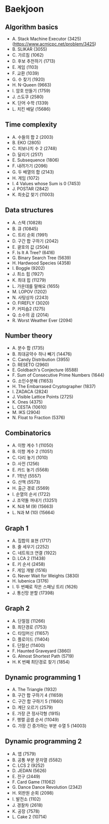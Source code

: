 # Baekjoon

## Algorithm basics
- A. Stack Machine Executor (3425) (https://www.acmicpc.net/problem/3425)
- B. SLIKAR (3055)
- C. 가르침 (1062)
- D. 후보 추천하기 (1713)
- E. 게임 (1103)
- F. 교환 (1039)
- G. 수 찾기 (1920)
- H. N-Queen (9663)
- I. 암호 만들기 (1759)
- J. 스도쿠 (2580)
- K. 단어 수학 (1339)
- L. 치킨 배달 (15686)

## Time complexity
- A. 수들의 합 2 (2003)
- B. EKO (2805)
- C. 피보나치 수 2 (2748)
- D. 달리기 (2517)
- E. Subsequence (1806)
- F. 내려가기 (2096)
- G. 두 배열의 합 (2143)
- H. 게임 (1072)
- I. 4 Values whose Sum is 0 (7453)
- J. POSTAR (2842)
- K. 최솟값 찾기 (11003)

## Data structures
- A. 스택 (10828)
- B. 큐 (10845)
- C. 트리 순회 (1991)
- D. 구간 합 구하기 (2042)
- E. 괄호의 값 (2504)
- F. Is It A Tree? (6416)
- G. Binary Search Tree (5639)
- H. Hardwood Species (4358)
- I. Boggle (9202)
- J. 최소 힙 (1927)
- K. 최대 힙 (11279)
- L. 가운데를 말해요 (1655)
- M. LOPOV (1202)
- N. 사탕상자 (2243)
- O. FIREFLY (3020)
- P. 커피숍2 (1275)
- Q. 소수의 곱 (2014)
- R. Worst Weather Ever (2094)

## Number theory
- A. 분수 합 (1735)
- B. 최대공약수 하나 빼기 (14476)
- C. Candy Distribution (3955)
- D. RESETO (2960)
- E. Goldbach's Conjecture (6588)
- F. Sum of Consecutive Prime Numbers (1644)
- G. 소인수분해 (11653)
- H. The Embarrased Cryptographer (1837)
- I. ZADACA (2824)
- J. Visible Lattice Points (2725)
- K. Ones (4375)
- L. CESTA (10610)
- M. IKS (2904)
- N. Float to Fraction (5376)

## Combinatorics
- A. 이항 계수 1 (11050)
- B. 이항 계수 2 (11051)
- C. 다리 놓기 (1010)
- D. 사전 (1256)
- E. 카드 놓기 (5568)
- F. 1학년 (5557)
- G. 산책 (5573)
- H. 출근 경로 (5569)
- I. 순열의 순서 (1722)
- J. 조약돌 꺼내기 (13251)
- K. N과 M (9) (15663)
- L. N과 M (10) (15664)

## Graph 1
- A. 집합의 표현 (1717)
- B. 줄 세우기 (2252)
- C. 네트워크 연결 (1922)
- D. LCA 2 (11438)
- E. 키 순서 (2458)
- F. 게임 개발 (1516)
- G. Never Wait for Weights (3830)
- H. lubenica (3176)
- I. 두 번째로 작은 스패닝 트리 (1626)
- J. 통신망 분할 (17398)

## Graph 2
- A. 단절점 (11266)
- B. 최단경로 (1753)
- C. 타임머신 (11657)
- D. 플로이드 (11404)
- E. 단절선 (11400)
- F. Haunted Graveyard (3860)
- G. Almost Shortest Path (5719)
- H. K 번째 최단경로 찾기 (1854)

## Dynamic programming 1
- A. The Triangle (1932)
- B. 구간 합 구하기 4 (11659)
- C. 구간 합 구하기 5 (11660)
- D. 계단 오르기 (2579)
- E. 가장 큰 정사각형 (1915)
- F. 행렬 곱셈 순서 (11049)
- G. 가장 긴 증가하는 부분 수열 5 (14003)

## Dynamic programming 2
- A. 앱 (7579)
- B. 공통 부분 문자열 (5582)
- C. LCS 2 (9252)
- D. JEDAN (5626)
- E. 전구 (2449)
- F. Card Game (11062)
- G. Dance Dance Revolution (2342)
- H. 외판원 순회 (2098)
- I. 발전소 (1102)
- J. 경찰차 (2618)
- K. 공장 (7578)
- L. Cake 2 (10714)
